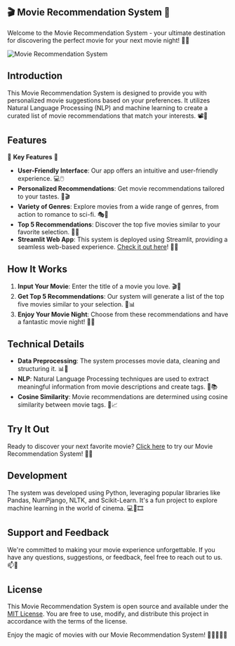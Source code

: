 ## 🎬 Movie Recommendation System 🍿

Welcome to the Movie Recommendation System - your ultimate destination for discovering the perfect movie for your next movie night! 🎥🌟

![Movie Recommendation System](https://editor.analyticsvidhya.com/uploads/76889recommender-system-for-movie-recommendation.jpg)

## Introduction
This Movie Recommendation System is designed to provide you with personalized movie suggestions based on your preferences. It utilizes Natural Language Processing (NLP) and machine learning to create a curated list of movie recommendations that match your interests. 📽️🔮

## Features
🌟 **Key Features** 🌟
- **User-Friendly Interface**: Our app offers an intuitive and user-friendly experience. 💻🖱️
- **Personalized Recommendations**: Get movie recommendations tailored to your tastes. 🎯🎬
- **Variety of Genres**: Explore movies from a wide range of genres, from action to romance to sci-fi. 🎭🚀
- **Top 5 Recommendations**: Discover the top five movies similar to your favorite selection. 🌟📜
- **Streamlit Web App**: This system is deployed using Streamlit, providing a seamless web-based experience. [Check it out here](https://movierecommendationsystem-h4gqwakdcnrtje3yuwtysi.streamlit.app/)! 🚀🌐

## How It Works
1. **Input Your Movie**: Enter the title of a movie you love. 🎬🎥
2. **Get Top 5 Recommendations**: Our system will generate a list of the top five movies similar to your selection. 🌟📊
3. **Enjoy Your Movie Night**: Choose from these recommendations and have a fantastic movie night! 🍿🌙

## Technical Details
- **Data Preprocessing**: The system processes movie data, cleaning and structuring it. 📊🧹
- **NLP**: Natural Language Processing techniques are used to extract meaningful information from movie descriptions and create tags. 📝📚
- **Cosine Similarity**: Movie recommendations are determined using cosine similarity between movie tags. 🎯📈

## Try It Out
Ready to discover your next favorite movie? [Click here](https://movierecommendationsystem-h4gqwakdcnrtje3yuwtysi.streamlit.app/) to try our Movie Recommendation System! 🌟🚀

## Development
The system was developed using Python, leveraging popular libraries like Pandas, NumPjango, NLTK, and Scikit-Learn. It's a fun project to explore machine learning in the world of cinema. 💻🤖🎞️

## Support and Feedback
We're committed to making your movie experience unforgettable. If you have any questions, suggestions, or feedback, feel free to reach out to us. 📫🤝

## License
This Movie Recommendation System is open source and available under the [MIT License](insert_license_link_here). You are free to use, modify, and distribute this project in accordance with the terms of the license.

Enjoy the magic of movies with our Movie Recommendation System! 🌟🍿🎉🎥🌠
